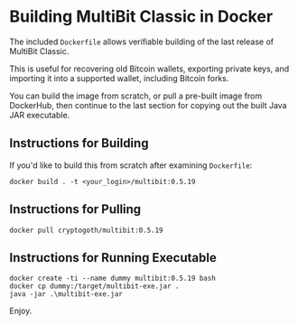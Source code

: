 # Building MultiBit Classic in Docker

The included `Dockerfile` allows verifiable building of the
last release of MultiBit Classic.

This is useful for recovering old
Bitcoin wallets, exporting private keys, and importing it
into a supported wallet, including Bitcoin forks.

You can build the image from scratch, or pull a pre-built
image from DockerHub, then continue to the last section
for copying out the built Java JAR executable.

## Instructions for Building

If you'd like to build this from scratch after
examining `Dockerfile`:

```
docker build . -t <your_login>/multibit:0.5.19
```

## Instructions for Pulling

```
docker pull cryptogoth/multibit:0.5.19
```

## Instructions for Running Executable

```
docker create -ti --name dummy multibit:0.5.19 bash
docker cp dummy:/target/multibit-exe.jar .
java -jar .\multibit-exe.jar
```

Enjoy.
